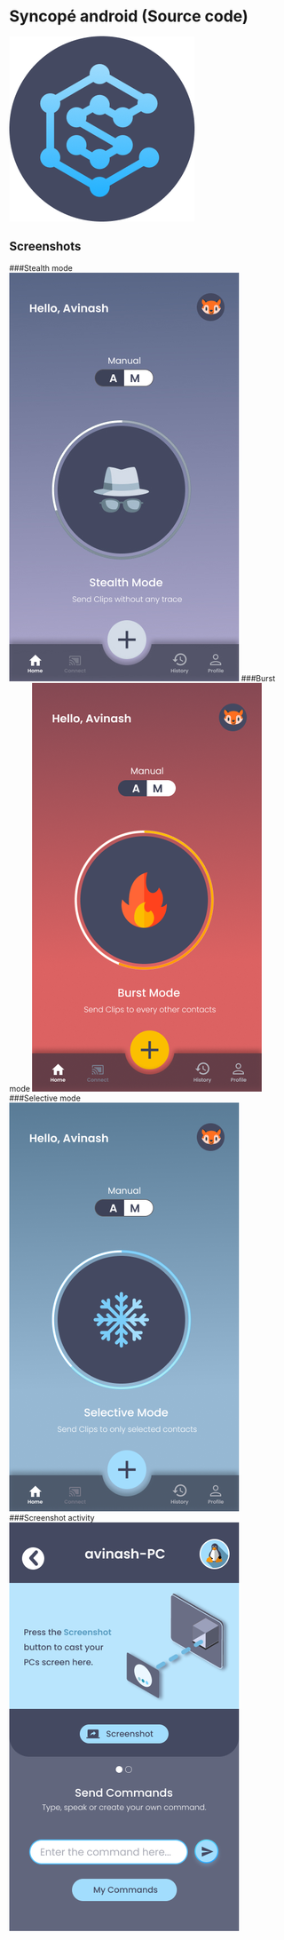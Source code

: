 # Syncopé android (Source code)
![](logo.png)

## Screenshots
###Stealth mode
![](stealth.jpg)
###Burst mode
![](burst.png)
###Selective mode
![](selective.png)
###Screenshot activity
![](screenshot.png) 
